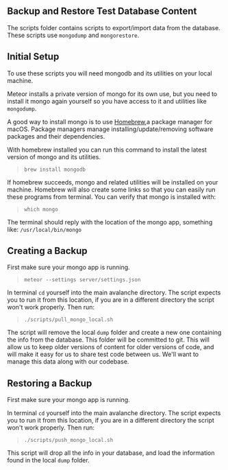## Backup and Restore Test Database Content
The scripts folder contains scripts to export/import data from the database. These scripts use `mongodump` and `mongorestore`.

## Initial Setup
To use these scripts you will need mongodb and its utilities on your local machine.

Meteor installs a private version of mongo for its own use, but you need to install it mongo again yourself so you have access to it and utilities like `mongodump`.

A good way to install mongo is to use [Homebrew](http://brew.sh/),a package manager for macOS. Package managers manage installing/update/removing software packages and their dependencies.

With homebrew installed you can run this command to install the latest version of mongo and its utilities.

> `brew install mongodb`

If homebrew succeeds, mongo and related utilities will be installed on your machine. Homebrew will also create some links so that you can easily run these programs from terminal. You can verify that mongo is installed with:

> `which mongo`

The terminal should reply with the location of the mongo app, something like: `/usr/local/bin/mongo`

## Creating a Backup

First make sure your mongo app is running.

> `meteor --settings server/settings.json`

In terminal `cd` yourself into the main avalanche directory. The script expects you to run it from this location, if you are in a different directory the script won't work properly. Then run:

> `./scripts/pull_mongo_local.sh`

The script will remove the local `dump` folder and create a new one containing the info from the database. This folder will be committed to git. This will allow us to keep older versions of content for older versions of code, and will make it easy for us to share test code between us. We'll want to manage this data along with our codebase.

## Restoring a Backup

First make sure your mongo app is running.

In terminal `cd` yourself into the main avalanche directory. The script expects you to run it from this location, if you are in a different directory the script won't work properly. Then run:

> `./scripts/push_mongo_local.sh`

This script will drop all the info in your database, and load the information found in the local `dump` folder.
